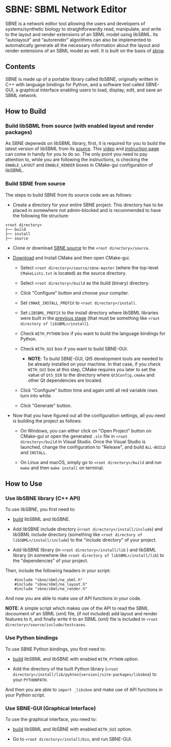 # SBNE: SBML Network Editor
SBNE is a network editor tool allowing the users and developers of systems/synthetic biology to straightforwardly read, manipulate, and write to the layout and render extensions of an SBML model using libSBML. Its “autolayout” and “autorender” algorithms can also be implemented to automatically generate all the necessary information about the layout and render extensions of an SBML model as well. It is built on the basis of <a href="https://github.com/sys-bio/sbnw">sbnw</a>.

## Contents
SBNE is made up of a portable library called libSBNE, originally written in C++ with language bindings for Python, and a software tool called SBNE-GUI, a graphical interface enabling users to load, display, edit, and save an SBML network.

## How to Build

### Build libSBML from source (with enabled layout and render packages)
As SBNE depeneds on libSBML library, first, it is required for you to build the latest version of libSBML from its <a href="http://sourceforge.net/projects/sbml/files/libsbml/">source</a>. This <a href="https://www.youtube.com/watch?v=e_Lydwzx-Hg">video</a> and <a href="http://sbml.org/Software/libSBML/5.18.0/docs/cpp-api/libsbml-installation.html">instruction page</a> can come in handy for you to do so. The only point you need to pay attention to, while you are following the instructions, is checking the `ENABLE_LAYOUT` and `ENABLE_RENDER` boxes in CMake-gui configuration of libSBML.

### Build SBNE from source
The steps to build SBNE from its source code are as follows:
* Create a directory for your entire SBNE project. This directory has to be placed in somewhere not admin-blocked and is recommended to have the following file structure:

```
<root directory>
├── build
├── install
├── source
```

* Clone or download <a href="https://github.com/adelhpour/sbne/">SBNE source</a> to the `<root directory>/source`.

* <a href="https://cmake.org/download/">Download</a> and Install CMake and then open CMake-gui.

    + Select `<root directory>/source/sbne-master` (where the top-level `CMakeLists.txt` is located) as the source directory.
    
    + Select `<root directory>/build` as the build (binary) directory.

    + Click "Configure" button and choose your compiler.

    + Set `CMAKE_INSTALL_PREFIX` to `<root directory>/install`.

    + Set `LIBSBML_PREFIX` to the install directory where libSBML libraries were built in the [previous stage](###Build_libSBML_from_source_(with_enabled_layout_and_render_packages)) (that must be something like `<root directory of libSBML>/install`).
    
    + Check `WITH_PYTHON` box if you want to build the language bindings for Python.

    + Check `WITH_GUI` box if you want to build SBNE-GUI.

        - ******NOTE******: To build SBNE-GUI, Qt5 development tools are needed to be already installed on your machine. In that case, if you check `WITH_GUI` box at this step, CMake requires you later to set the value of `Qt5_DIR` to the directory where `Qt5Config.cmake` and other Qt dependencies are located.

    + Click "Configure" button time and again until all red variable rows turn into white.

    + Click "Generate" button.

* Now that you have figured out all the configuration settings, all you need is building the project as follows:

    + On Windows, you can either click on "Open Project" button on CMake-gui or open the generated `.sln` file in  `<root directory>/build` in Visual Studio.  Once the Visual Studio is launched, change the configuration to "Release", and build `ALL-BUILD` and `INSTALL`.

    + On Linux and macOS, simply go to `<root directory>/build` and  run `make` and then `make install`  on terminal.

## How to Use

### Use libSBNE library (C++ API)
To use libSBNE, you first need to:
* [build](##How_to_Build) libSBML and libSBNE. 

* Add libSBNE include directory (`<root directory>/install/include`)  and libSBML include directory (something like `<root directory of libSBML>/install/include`) to the "include directory" of your project.

* Add libSBNE library (in `<root directory>/install/lib` ) and libSBML library  (in somewhere like `<root directory of libSBML>/install/lib`) to the "dependencies" of your project.

Then, include the following headers in your script:
```
    #include "sbne/sbml/ne_sbml.h"
    #include "sbne/sbml/ne_layout.h"
    #include "sbne/sbml/ne_render.h"
```

And now you are able to make use of API functions in your code.

******NOTE******: A simple script which makes use of the API to read the SBML docoument of an SBML (xml) file, (if not included) add layout and render features to it, and finally write it to an SBML (xml) file is included in `<root directory>/source/include/testcases`.

### Use Python bindings
To use SBNE Python bindings, you first need to:

* [build](##How_to_Build) libSBML and libSBNE with enabled `WITH_PYTHON` option.

* Add the directory of the built Python library (`<root directory>/install/lib/pyhton[version]/site-packages/libsbne`)  to your `PYTHONPATH`.

And then you are able to `import _libsbne` and make use of API functions in your Python script.

### Use SBNE-GUI (Graphical Interface)
To use the graphical interface, you need to:

* [build](##How_to_Build) libSBML and libSBNE with enabled `WITH_GUI` option.

* Go to  `<root directory>/install/bin`, and run SBNE-GUI.
